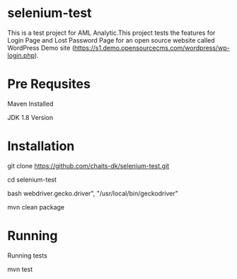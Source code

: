 # selenium-test
This is a test project for AML Analytic.This project tests the features for Login Page and Lost Password Page for an open source website called WordPress Demo site (https://s1.demo.opensourcecms.com/wordpress/wp-login.php).

# Pre Requsites

Maven Installed

JDK 1.8 Version

# Installation

git clone https://github.com/chaits-dk/selenium-test.git

cd selenium-test

bash webdriver.gecko.driver", "/usr/local/bin/geckodriver"

mvn clean package

# Running

Running tests

mvn test






